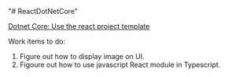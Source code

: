 "# ReactDotNetCore" 

[Dotnet Core: Use the react project template](https://docs.microsoft.com/en-us/aspnet/core/spa/react?tabs=visual-studio)

Work items to do:
1. Figure out how to display image on UI.
2. Figoure out how to use javascript React module in Typescript.